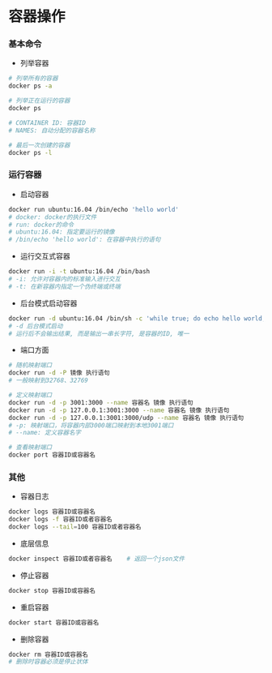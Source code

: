 # 容器操作


### 基本命令
* 列举容器

```bash
# 列举所有的容器
docker ps -a

# 列举正在运行的容器
docker ps

# CONTAINER ID: 容器ID
# NAMES: 自动分配的容器名称

# 最后一次创建的容器
docker ps -l
```


### 运行容器

* 启动容器

```bash
docker run ubuntu:16.04 /bin/echo 'hello world'
# docker: docker的执行文件
# run: docker的命令
# ubuntu:16.04: 指定要运行的镜像
# /bin/echo 'hello world': 在容器中执行的语句
```

* 运行交互式容器

```bash
docker run -i -t ubuntu:16.04 /bin/bash
# -i: 允许对容器内的标准输入进行交互
# -t: 在新容器内指定一个伪终端或终端
```

* 后台模式启动容器

```bash
docker run -d ubuntu:16.04 /bin/sh -c 'while true; do echo hello world; sleep 1; done'
# -d 后台模式启动
# 运行后不会输出结果, 而是输出一串长字符, 是容器的ID, 唯一
```

* 端口方面

```bash
# 随机映射端口
docker run -d -P 镜像 执行语句
# 一般映射到32768、32769

# 定义映射端口
docker run -d -p 3001:3000 --name 容器名 镜像 执行语句
docker run -d -p 127.0.0.1:3001:3000 --name 容器名 镜像 执行语句
docker run -d -p 127.0.0.1:3001:3000/udp --name 容器名 镜像 执行语句 
# -p: 映射端口，将容器内部3000端口映射到本地3001端口
# --name: 定义容器名字

# 查看映射端口
docker port 容器ID或容器名
```


### 其他

* 容器日志

```bash
docker logs 容器ID或容器名
docker logs -f 容器ID或者容器名
docker logs --tail=100 容器ID或者容器名
```

* 底层信息

```bash
docker inspect 容器ID或者容器名 	# 返回一个json文件
```

* 停止容器

```bash
docker stop 容器ID或容器名
```

* 重启容器

```bash
docker start 容器ID或容器名
```

* 删除容器

```bash
docker rm 容器ID或容器名
# 删除时容器必须是停止状体
```
